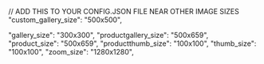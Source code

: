 // ADD THIS TO YOUR CONFIG.JSON FILE NEAR OTHER IMAGE SIZES
"custom_gallery_size": "500x500",

"gallery_size": "300x300",
"productgallery_size": "500x659",
"product_size": "500x659",
"productthumb_size": "100x100",
"thumb_size": "100x100",
"zoom_size": "1280x1280",

